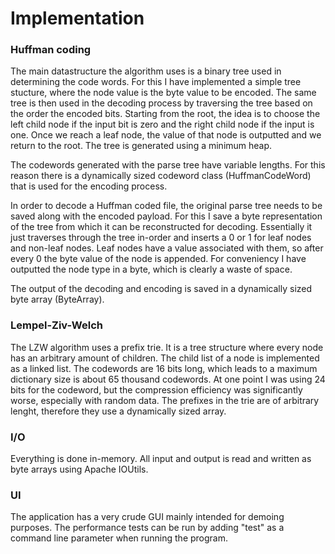# Implementation

### Huffman coding
The main datastructure the algorithm uses is a binary tree used in determining the code words. For this I have implemented a simple tree stucture, where the node value is the byte value to be encoded. The same tree is then used in the decoding process by traversing the tree based on the order the encoded bits. Starting from the root, the idea is to choose the left child node if the input bit is zero and the right child node if the input is one. Once we reach a leaf node, the value of that node is outputted and we return to the root. The tree is generated using a minimum heap.

The codewords generated with the parse tree have variable lengths. For this reason there is a dynamically sized codeword class (HuffmanCodeWord) that is used for the encoding process.

In order to decode a Huffman coded file, the original parse tree needs to be saved along with the encoded payload. For this I save a byte representation of the tree from which it can be reconstructed for decoding. Essentially it just traverses through the tree in-order and inserts a 0 or 1 for leaf nodes and non-leaf nodes. Leaf nodes have a value associated with them, so after every 0 the byte value of the node is appended. For conveniency I have outputted the node type in a byte, which is clearly a waste of space.

The output of the decoding and encoding is saved in a dynamically sized byte array (ByteArray).

### Lempel-Ziv-Welch
The LZW algorithm uses a prefix trie. It is a tree structure where every node has an arbitrary amount of children. The child list of a node is implemented as a linked list. The codewords are 16 bits long, which leads to a maximum dictionary size is about 65 thousand codewords. At one point I was using 24 bits for the codeword, but the compression efficiency was significantly worse, especially with random data. The prefixes in the trie are of arbitrary lenght, therefore they use a dynamically sized array.

### I/O
Everything is done in-memory. All input and output is read and written as byte arrays using Apache IOUtils.

### UI
The application has a very crude GUI mainly intended for demoing purposes. The performance tests can be run by adding "test" as a command line parameter when running the program.
